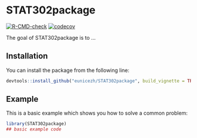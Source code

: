 
# STAT302package

<!-- badges: start -->
[![R-CMD-check](https://github.com/eunicezh/STAT302package/workflows/R-CMD-check/badge.svg)](https://github.com/eunicezh/STAT302package/actions)
[![codecov](https://codecov.io/gh/eunicezh/STAT302package/branch/master/graph/badge.svg?token=MT4R2FZ0KE)](https://codecov.io/gh/eunicezh/STAT302package)
<!-- badges: end -->

The goal of STAT302package is to ...

## Installation

You can install the package from the following line:

``` r
devtools::install_github("eunicezh/STAT302package", build_vignette = TRUE, build_opts = c())
```

## Example

This is a basic example which shows you how to solve a common problem:

``` r
library(STAT302package)
## basic example code
```


